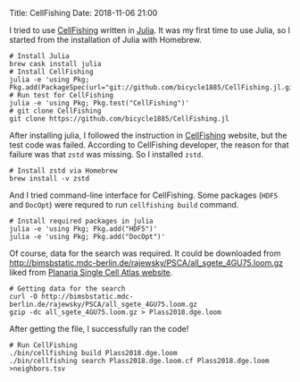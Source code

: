 Title: CellFishing
Date: 2018-11-06 21:00

I tried to use [CellFishing](https://doi.org/10.1101/374462) written in [Julia](https://julialang.org). 
It was my first time to use Julia, so I started from the installation of Julia with Homebrew.

```
# Install Julia
brew cask install julia
# Install CellFishing
julia -e 'using Pkg; Pkg.add(PackageSpec(url="git://github.com/bicycle1885/CellFishing.jl.git"))'
# Run test for CellFishing
julia -e 'using Pkg; Pkg.test("CellFishing")'
# git clone CellFishing
git clone https://github.com/bicycle1885/CellFishing.jl
```

After installing julia, I followed the instruction in [CellFishing](https://github.com/bicycle1885/CellFishing.jl) website, but the test code was failed. 
According to CellFishing developer, the reason for that failure was that `zstd` was missing. So I installed `zstd`.

```
# Install zstd via Homebrew
brew install -v zstd
```

And I tried command-line interface for CellFishing.
Some packages (`HDF5` and `DocOpt`) were requred to run `cellfishing build` command.

```
# Install required packages in julia
julia -e 'using Pkg; Pkg.add("HDF5")'
julia -e 'using Pkg; Pkg.add("DocOpt")'
```

Of course, data for the search was required. It could be downloaded from 
http://bimsbstatic.mdc-berlin.de/rajewsky/PSCA/all_sgete_4GU75.loom.gz liked from [Planaria Single Cell Atlas website](https://shiny.mdc-berlin.de/psca/).

```
# Getting data for the search
curl -O http://bimsbstatic.mdc-berlin.de/rajewsky/PSCA/all_sgete_4GU75.loom.gz 
gzip -dc all_sgete_4GU75.loom.gz > Plass2018.dge.loom
```

After getting the file, I successfully ran the code!

```
# Run CellFishing
./bin/cellfishing build Plass2018.dge.loom
./bin/cellfishing search Plass2018.dge.loom.cf Plass2018.dge.loom >neighbors.tsv
```
